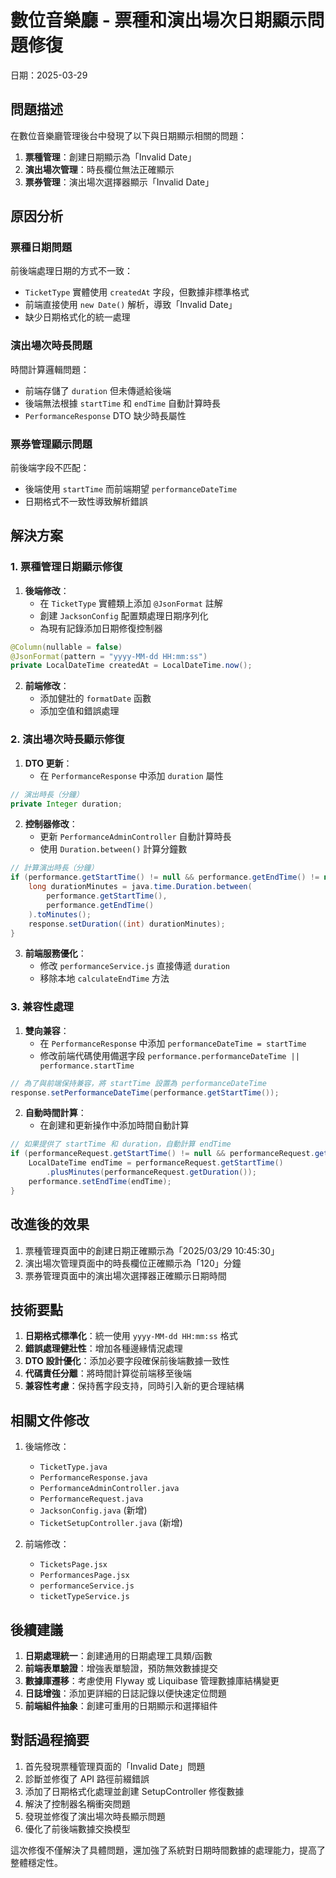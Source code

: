 # 數位音樂廳 - 票種和演出場次日期顯示問題修復

日期：2025-03-29

## 問題描述

在數位音樂廳管理後台中發現了以下與日期顯示相關的問題：

1. **票種管理**：創建日期顯示為「Invalid Date」
2. **演出場次管理**：時長欄位無法正確顯示
3. **票券管理**：演出場次選擇器顯示「Invalid Date」

## 原因分析

### 票種日期問題

前後端處理日期的方式不一致：
- `TicketType` 實體使用 `createdAt` 字段，但數據非標準格式
- 前端直接使用 `new Date()` 解析，導致「Invalid Date」
- 缺少日期格式化的統一處理

### 演出場次時長問題

時間計算邏輯問題：
- 前端存儲了 `duration` 但未傳遞給後端
- 後端無法根據 `startTime` 和 `endTime` 自動計算時長
- `PerformanceResponse` DTO 缺少時長屬性

### 票券管理顯示問題

前後端字段不匹配：
- 後端使用 `startTime` 而前端期望 `performanceDateTime`
- 日期格式不一致性導致解析錯誤

## 解決方案

### 1. 票種管理日期顯示修復

1. **後端修改**：
   - 在 `TicketType` 實體類上添加 `@JsonFormat` 註解
   - 創建 `JacksonConfig` 配置類處理日期序列化
   - 為現有記錄添加日期修復控制器

```java
@Column(nullable = false)
@JsonFormat(pattern = "yyyy-MM-dd HH:mm:ss")
private LocalDateTime createdAt = LocalDateTime.now();
```

2. **前端修改**：
   - 添加健壯的 `formatDate` 函數
   - 添加空值和錯誤處理

### 2. 演出場次時長顯示修復

1. **DTO 更新**：
   - 在 `PerformanceResponse` 中添加 `duration` 屬性

```java
// 演出時長（分鐘）
private Integer duration;
```

2. **控制器修改**：
   - 更新 `PerformanceAdminController` 自動計算時長
   - 使用 `Duration.between()` 計算分鐘數

```java
// 計算演出時長（分鐘）
if (performance.getStartTime() != null && performance.getEndTime() != null) {
    long durationMinutes = java.time.Duration.between(
        performance.getStartTime(), 
        performance.getEndTime()
    ).toMinutes();
    response.setDuration((int) durationMinutes);
}
```

3. **前端服務優化**：
   - 修改 `performanceService.js` 直接傳遞 `duration`
   - 移除本地 `calculateEndTime` 方法

### 3. 兼容性處理

1. **雙向兼容**：
   - 在 `PerformanceResponse` 中添加 `performanceDateTime = startTime`
   - 修改前端代碼使用備選字段 `performance.performanceDateTime || performance.startTime`

```java
// 為了與前端保持兼容，將 startTime 設置為 performanceDateTime
response.setPerformanceDateTime(performance.getStartTime());
```

2. **自動時間計算**：
   - 在創建和更新操作中添加時間自動計算

```java
// 如果提供了 startTime 和 duration，自動計算 endTime
if (performanceRequest.getStartTime() != null && performanceRequest.getDuration() != null) {
    LocalDateTime endTime = performanceRequest.getStartTime()
        .plusMinutes(performanceRequest.getDuration());
    performance.setEndTime(endTime);
}
```

## 改進後的效果

1. 票種管理頁面中的創建日期正確顯示為「2025/03/29 10:45:30」
2. 演出場次管理頁面中的時長欄位正確顯示為「120」分鐘
3. 票券管理頁面中的演出場次選擇器正確顯示日期時間

## 技術要點

1. **日期格式標準化**：統一使用 `yyyy-MM-dd HH:mm:ss` 格式
2. **錯誤處理健壯性**：增加各種邊緣情況處理
3. **DTO 設計優化**：添加必要字段確保前後端數據一致性
4. **代碼責任分離**：將時間計算從前端移至後端
5. **兼容性考慮**：保持舊字段支持，同時引入新的更合理結構

## 相關文件修改

1. 後端修改：
   - `TicketType.java`
   - `PerformanceResponse.java`
   - `PerformanceAdminController.java`
   - `PerformanceRequest.java`
   - `JacksonConfig.java` (新增)
   - `TicketSetupController.java` (新增)

2. 前端修改：
   - `TicketsPage.jsx`
   - `PerformancesPage.jsx`
   - `performanceService.js`
   - `ticketTypeService.js`

## 後續建議

1. **日期處理統一**：創建通用的日期處理工具類/函數
2. **前端表單驗證**：增強表單驗證，預防無效數據提交
3. **數據庫遷移**：考慮使用 Flyway 或 Liquibase 管理數據庫結構變更
4. **日誌增強**：添加更詳細的日誌記錄以便快速定位問題
5. **前端組件抽象**：創建可重用的日期顯示和選擇組件

## 對話過程摘要

1. 首先發現票種管理頁面的「Invalid Date」問題
2. 診斷並修復了 API 路徑前綴錯誤
3. 添加了日期格式化處理並創建 SetupController 修復數據
4. 解決了控制器名稱衝突問題
5. 發現並修復了演出場次時長顯示問題
6. 優化了前後端數據交換模型

這次修復不僅解決了具體問題，還加強了系統對日期時間數據的處理能力，提高了整體穩定性。
